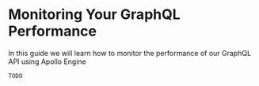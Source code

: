 <!--[meta]
section: guides
title: Monitoring Your GraphQL Performance
[meta]-->

# Monitoring Your GraphQL Performance

In this guide we will learn how to monitor the performance of our GraphQL API using Apollo Engine

```DOCS_TODO
TODO
```
